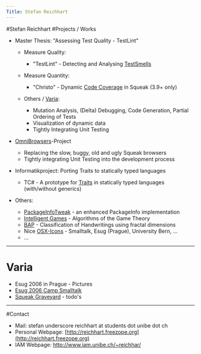 ```yaml
---
Title: Stefan Reichhart
---
```

#Stefan Reichhart
#Projects / Works


-  Master Thesis: "Assessing Test Quality - TestLint"
	-  Measure Quality:
		-  "TestLint" - Detecting and Analysing [TestSmells](%base_url%/wiki/alumni/stefanreichhart/testsmells)

	-  Measure Quantity:
		-  "Christo" - Dynamic [Code Coverage](%base_url%/wiki/alumni/stefanreichhart/codecoverage) in Squeak (3.9\+ only)

	-  Others / [Varia](%base_url%/wiki/alumni/stefanreichhart/varia):
		-  Mutation Analysis, (Delta) Debugging, Code Generation, Partial Ordering of Tests
		-  Visualization of dynamic data
		-  Tightly Integrating Unit Testing




-  [OmniBrowsers](%base_url%/wiki/alumni/stefanreichhart/omnibrowsers)-Project
	-  Replacing the slow, buggy, old and ugly  Squeak browsers
	-  Tightly integrating Unit Testing into the development process



-  Informatikproject: Porting Traits to statically typed languages
	-  TC# - A prototype for [Traits](%base_url%/research/traits) in statically typed languages (with/without generics)



-  Others:
	-  [PackageInfoTweak](%base_url%/wiki/alumni/stefanreichhart/packageinfotweak) - an enhanced PackageInfo implementation
	-  [Intelligent Games](http://www.squeaksource.com/IGLecture/) - Algorithms of the Game Theory 
	-  [BAP](http://reichhart.freezope.org/public_html/university_bern/bap) - Classification of Handwritings using fractal dimensions
	-  Nice [OSX-Icons](http://www.iam.unibe.ch/~reichhar/files/icons.zip) - Smalltalk, Esug (Prague), University Bern, ...
	-  ... 



---

# Varia

-  Esug 2006 in Prague - Pictures
-  [Esug 2006 Camp Smalltalk](%base_url%/wiki/alumni/stefanreichhart/esug2006campsmalltalk) 
-  [Squeak Graveyard](%base_url%/wiki/alumni/stefanreichhart/squeakgraveyard) - todo's


---

#Contact

-  Mail: stefan underscore reichhart at students dot unibe dot ch
-  Personal Webpage: [http://reichhart.freezope.org](http://reichhart.freezope.org)
-  IAM Webpage: http://www.iam.unibe.ch/~reichhar/
